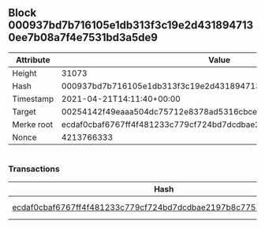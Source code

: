 ## Block 000937bd7b716105e1db313f3c19e2d4318947130ee7b08a7f4e7531bd3a5de9

Attribute | Value
--- | ---
Height | 31073
Hash | 000937bd7b716105e1db313f3c19e2d4318947130ee7b08a7f4e7531bd3a5de9
Timestamp | 2021-04-21T14:11:40+00:00
Target | 00254142f49eaaa504dc75712e8378ad5316cbcead634704b3734b6271167cc4
Merke root | ecdaf0cbaf6767ff4f481233c779cf724bd7dcdbae2197b8c7753e93e9b8788d
Nonce | 4213766333

```

```

### Transactions

Hash | Amount
--- | ---
[ecdaf0cbaf6767ff4f481233c779cf724bd7dcdbae2197b8c7753e93e9b8788d](ecdaf0cbaf6767ff4f481233c779cf724bd7dcdbae2197b8c7753e93e9b8788d.md) | 10.00000000 SKEPTI 

